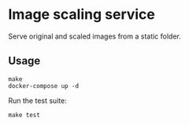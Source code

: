 # Image scaling service
Serve original and scaled images from a static folder.

## Usage
```shell
make
docker-compose up -d
```

Run the test suite:
```shell
make test
```
